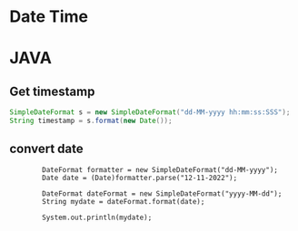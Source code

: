 # Date Time
# JAVA

## Get timestamp
```java
SimpleDateFormat s = new SimpleDateFormat("dd-MM-yyyy hh:mm:ss:SSS");
String timestamp = s.format(new Date());
```

## convert date
```
        DateFormat formatter = new SimpleDateFormat("dd-MM-yyyy");
        Date date = (Date)formatter.parse("12-11-2022");

        DateFormat dateFormat = new SimpleDateFormat("yyyy-MM-dd");
        String mydate = dateFormat.format(date);

        System.out.println(mydate);
```
